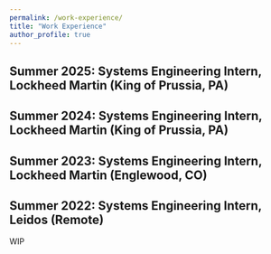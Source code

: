 ```yaml
---
permalink: /work-experience/
title: "Work Experience"
author_profile: true
---
```


## Summer 2025: Systems Engineering Intern, Lockheed Martin (King of Prussia, PA)

## Summer 2024: Systems Engineering Intern, Lockheed Martin (King of Prussia, PA)

## Summer 2023: Systems Engineering Intern, Lockheed Martin (Englewood, CO)

## Summer 2022: Systems Engineering Intern, Leidos (Remote)

WIP